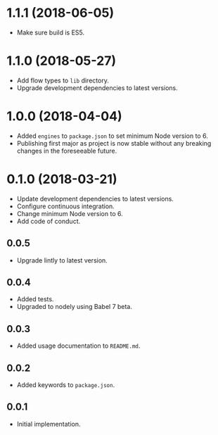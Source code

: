 # 1.1.1 (2018-06-05)

*   Make sure build is ES5.

# 1.1.0 (2018-05-27)

*  Add flow types to `lib` directory.
* Upgrade development dependencies to latest versions.


# 1.0.0 (2018-04-04)

*   Added `engines` to `package.json` to set minimum Node version to 6.
*   Publishing first major as project is now stable without any breaking changes in the foreseeable future.

# 0.1.0 (2018-03-21)

*   Update development dependencies to latest versions.
*   Configure continuous integration.
*   Change minimum Node version to 6.
*   Add code of conduct.

## 0.0.5

*   Upgrade lintly to latest version.

## 0.0.4

*   Added tests.
*   Upgraded to nodely using Babel 7 beta.

## 0.0.3

*   Added usage documentation to `README.md`.

## 0.0.2

*   Added keywords to `package.json`.

## 0.0.1

*   Initial implementation.
